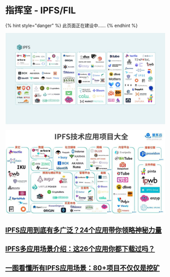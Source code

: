 # 指挥室 - IPFS/FIL

{% hint style="danger" %}
此页面正在建设中……
{% endhint %}

![](../../.gitbook/assets/v2-e4c6e350e544fea0714a457fad3336b3_1440w.jpeg)

![](../../.gitbook/assets/201904031530111.jpeg)

## [IPFS应用到底有多广泛？24个应用带你领略神秘力量](https://zhuanlan.zhihu.com/p/99583718)

## [IPFS多应用场景介绍：这26个应用你都下载过吗？](https://zhuanlan.zhihu.com/p/112503120)

## [一图看懂所有IPFS应用场景：80+项目不仅仅是挖矿](https://www.8btc.com/media/385907)

